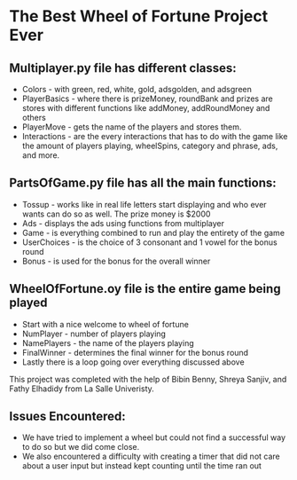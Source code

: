 #                                      The Best Wheel of Fortune Project Ever

## Multiplayer.py file has different classes:


- Colors - with green, red, white, gold, adsgolden, and adsgreen 
- PlayerBasics - where there is prizeMoney, roundBank and prizes are stores with different functions like addMoney, addRoundMoney and others
- PlayerMove - gets the name of the players and stores them.
- Interactions - are the every interactions that has to do with the game like the amount of players playing, wheelSpins, category and phrase, ads, and more.

## PartsOfGame.py file has all the main functions:

- Tossup - works like in real life letters start displaying and who ever wants can do so as well. The prize money is $2000
- Ads - displays the ads using functions from multiplayer
- Game - is everything combined to run and play the entirety of the game 
- UserChoices - is the choice of 3 consonant and 1 vowel for the bonus round
- Bonus - is used for the bonus for the overall winner

## WheelOfFortune.oy file is the entire game being played

- Start with a nice welcome to wheel of fortune 
- NumPlayer - number of players playing 
- NamePlayers - the name of the players playing
- FinalWinner - determines the final winner for the bonus round
- Lastly there is a loop going over everything discussed above 



This project was completed with the help of Bibin Benny, Shreya Sanjiv, and Fathy Elhadidy from La Salle Univeristy. 

## Issues Encountered:
- We have tried to implement a wheel but could not find a successful way to do so but we did come close. 
- We also encountered a difficulty with creating a timer that did not care about a user input but instead kept counting until the time ran out 
